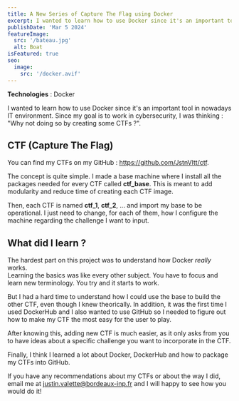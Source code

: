 ```yaml
---
title: A New Series of Capture The Flag using Docker
excerpt: I wanted to learn how to use Docker since it's an important tool in nowadays IT environment. Since my goal is to work in cybersecurity, I was thinking "Why not doing so by creating some CTFs ?".
publishDate: 'Mar 5 2024'
featureImage:
  src: '/bateau.jpg'
  alt: Boat
isFeatured: true
seo:
  image:
    src: '/docker.avif'
---
```


**Technologies** : Docker

I wanted to learn how to use Docker since it's an important tool in nowadays IT environment. Since my goal is to work in cybersecurity, I was thinking : "Why not doing so by creating some CTFs ?".

## CTF (Capture The Flag)

You can find my CTFs on my GitHub : https://github.com/JstnVltt/ctf. 

The concept is quite simple. I made a base machine where I install all the packages needed for every CTF called **ctf_base**. This is meant to add modularity and reduce time of creating each CTF image.

Then, each CTF is named **ctf_1**, **ctf_2**, ... and import my base to be operational. I just need to change, for each of them, how I configure the machine regarding the challenge I want to input.

## What did I learn ?
The hardest part on this project was to understand how Docker *really* works.<br>
Learning the basics was like every other subject. You have to focus and learn new terminology. You try and it starts to work.

But I had a hard time to understand how I could use the base to build the other CTF, even though I knew theorically. In addition, it was the first time I used DockerHub and I also wanted to use GitHub so I needed to figure out how to make my CTF the most easy for the user to play.

After knowing this, adding new CTF is much easier, as it only asks from you to have ideas about a specific challenge you want to incorporate in the CTF.

Finally, I think I learned a lot about Docker, DockerHub and how to package my CTFs into GitHub.

If you have any recommendations about my CTFs or about the way I did, email me at [justin.valette@bordeaux-inp.fr](mailto:justin.valette@bordeaux-inp.fr) and I will happy to see how you would do it!


